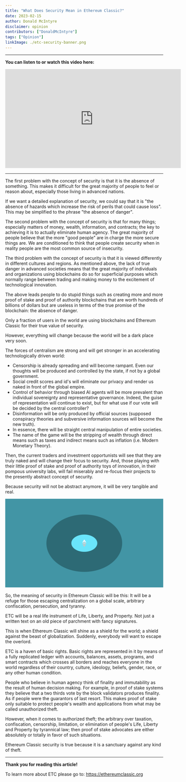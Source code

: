 ```yaml
---
title: "What Does Security Mean in Ethereum Classic?"
date: 2023-02-15
author: Donald McIntyre
disclaimer: opinion
contributors: ["DonaldMcIntyre"]
tags: ["Opinion"]
linkImage: ./etc-security-banner.png
---
```


---
**You can listen to or watch this video here:**

<iframe width="560" height="315" src="https://www.youtube.com/embed/XGF1IvfQq18" title="YouTube video player" frameborder="0" allow="accelerometer; autoplay; clipboard-write; encrypted-media; gyroscope; picture-in-picture; web-share" allowfullscreen></iframe>

---

The first problem with the concept of security is that it is the absence of something. This makes it difficult for the great majority of people to feel or reason about, especially those living in advanced nations.

If we want a detailed explanation of security, we could say that it is "the absence of hazards which increase the risk of perils that could cause loss". This may be simplified to the phrase "the absence of danger".

The second problem with the concept of security is that for many things; especially matters of money, wealth, information, and contracts; the key to achieving it is to actually eliminate human agency. The great majority of people believe that the more "good people" are in charge the more secure things are. We are conditioned to think that people create security when in reality people are the most common source of insecurity.

The third problem with the concept of security is that it is viewed differently in different cultures and regions. As mentioned above, the lack of true danger in advanced societies means that the great majority of individuals and organizations using blockchains do so for superficial purposes which normally range between trading and making money to the excitement of technological innovation.

The above leads people to do stupid things such as creating more and more proof of stake and proof of authority blockchains that are worth hundreds of billions of dollars but are useless in terms of the true promise of the blockchain: the absence of danger.

Only a fraction of users in the world are using blockchains and Ethereum Classic for their true value of security. 

However, everything will change because the world will be a dark place very soon. 

The forces of centralism are strong and will get stronger in an accelerating technologically driven world:

- Censorship is already spreading and will become rampant. Even our thoughts will be produced and controlled by the state, if not by a global government.
- Social credit scores and id's will eliminate our privacy and render us naked in front of the global empire.
- Control of behavior through biased AI agents will be more prevalent than individual sovereignty and representative governance. Indeed, the guise of representation will continue to exist, but for what use if our vote will be decided by the central controller?
- Disinformation will be only produced by official sources (supposed conspiracy theories and subversive information sources will become the new truth).
- In essence, there will be straight central manipulation of entire societies.
- The name of the game will be the stripping of wealth through direct means such as taxes and indirect means such as inflation (i.e. Modern Monetary Theory).

Then, the current traders and investment opportunists will see that they are truly naked and will change their focus to security. And, those playing with their little proof of stake and proof of authority toys of innovation, in their pompous university labs, will fail miserably and re-focus their projects to the presently abstract concept of security.

Because security will not be abstract anymore, it will be very tangible and real.

![ETC is a refuge.](./etc-security-banner.png)

So, the meaning of security in Ethereum Classic will be this: It will be a refuge for those escaping centralization on a global scale, arbitrary confiscation, persecution, and tyranny.

ETC will be a real life instrument of Life, Liberty, and Property. Not just a written text on an old piece of parchment with fancy signatures.

This is when Ethereum Classic will shine as a shield for the world; a shield against the beast of globalization. Suddenly, everybody will want to escape the overlord.

ETC is a haven of basic rights. Basic rights are represented in it by means of a fully replicated ledger with accounts, balances, assets, programs, and smart contracts which crosses all borders and reaches everyone in the world regardless of their country, culture, ideology, beliefs, gender, race, or any other human condition.

People who believe in human agency think of finality and immutability as the result of human decision making. For example, in proof of stake systems they believe that a two thirds vote by the block validators produces finality. As if people were the guarantors of last resort. This makes proof of stake only suitable to protect people's wealth and applications from what may be called unauthorized theft.

However, when it comes to authorized theft; the arbitrary over taxation, confiscation, censorship, limitation, or elimination of people's Life, Liberty and Property by tyrannical law; then proof of stake advocates are either absolutely or totally in favor of such situations.

Ethereum Classic security is true because it is a sanctuary against any kind of theft.

---

**Thank you for reading this article!**

To learn more about ETC please go to: https://ethereumclassic.org
